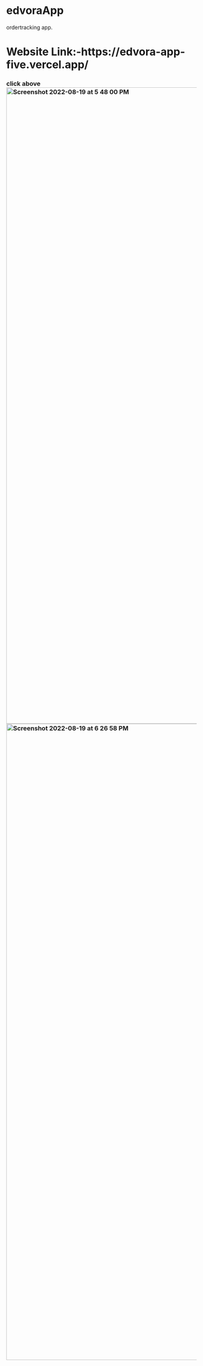 # edvoraApp
ordertracking app.
<h1>Website Link:-https://edvora-app-five.vercel.app/
<h3>click above
<img width="1680" alt="Screenshot 2022-08-19 at 5 48 00 PM" src="https://user-images.githubusercontent.com/69352034/185623538-f2e80c8b-25a5-4578-9ac2-102073e144a0.png">


<img width="1680" alt="Screenshot 2022-08-19 at 6 26 58 PM" src="https://user-images.githubusercontent.com/69352034/185623391-f9c29a7c-2965-44c1-b987-991b18a70206.png">
